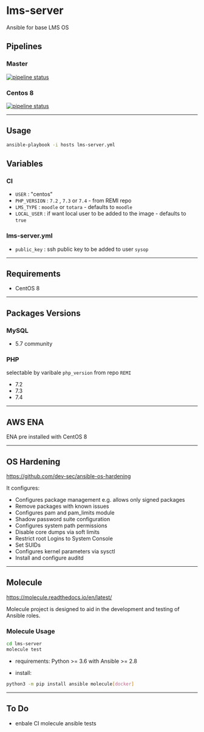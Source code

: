 # lms-server

Ansible for base LMS OS

## Pipelines

### Master

[![pipeline status](https://git.lambdasolutions.net/infrastructure/lambda-ansible-playbook/badges/master/pipeline.svg)](https://git.lambdasolutions.net/infrastructure/lambda-ansible-playbook/-/commits/master)

### Centos 8

[![pipeline status](https://git.lambdasolutions.net/infrastructure/lambda-ansible-playbook/badges/centos8/pipeline.svg)](https://git.lambdasolutions.net/infrastructure/lambda-ansible-playbook/-/commits/centos8)

---

## Usage

```bash
ansible-playbook -i hosts lms-server.yml
```

## Variables

### CI

- `USER` : "centos"
- `PHP_VERSION` : `7.2` , `7.3` or `7.4` - from REMI repo
- `LMS_TYPE` : `moodle` or `totara` - defaults to `moodle`
- `LOCAL_USER` : if want local user to be added to the image - defaults to `true`

### lms-server.yml

- `public_key` : ssh public key to be added to user `sysop`

---

## Requirements

- CentOS 8

---

## Packages Versions

### MySQL

- 5.7 community

### PHP

selectable by varibale `php_version` from repo `REMI`

- 7.2
- 7.3
- 7.4

---

## AWS ENA

ENA pre installed with CentOS 8

---

## OS Hardening

<https://github.com/dev-sec/ansible-os-hardening>

It configures:

- Configures package management e.g. allows only signed packages
- Remove packages with known issues
- Configures pam and pam_limits module
- Shadow password suite configuration
- Configures system path permissions
- Disable core dumps via soft limits
- Restrict root Logins to System Console
- Set SUIDs
- Configures kernel parameters via sysctl
- Install and configure auditd

---

## Molecule

<https://molecule.readthedocs.io/en/latest/>

Molecule project is designed to aid in the development and testing of Ansible roles.

### Molecule Usage

```bash
cd lms-server
molecule test
```

- requirements: Python >= 3.6 with Ansible >= 2.8

- install:

```bash
python3 -m pip install ansible molecule[docker]
```

---

## To Do

- enbale CI molecule ansible tests
